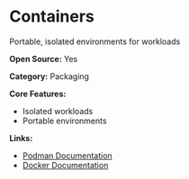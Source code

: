 # Containers

Portable, isolated environments for workloads


**Open Source:** Yes

**Category:** Packaging


**Core Features:**
- Isolated workloads
- Portable environments

**Links:**
- [Podman Documentation](https://docs.podman.io/)
- [Docker Documentation](https://docs.docker.com/)